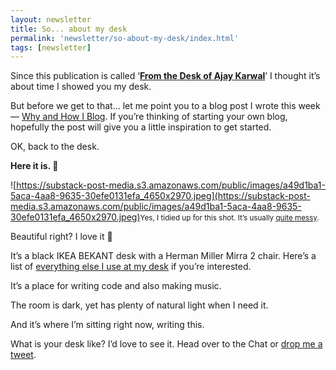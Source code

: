 ```yaml
---
layout: newsletter
title: So... about my desk
permalink: 'newsletter/so-about-my-desk/index.html'
tags: [newsletter]
---
```


Since this publication is called ‘**[From the Desk of Ajay Karwal](https://ajaykarwal.com/newsletter)**’ I thought it’s about time I showed you my desk.

But before we get to that… let me point you to a blog post I wrote this week — [Why and How I Blog](https://ajaykarwal.com/blog/why-and-how-i-blog/). If you’re thinking of starting your own blog, hopefully the post will give you a little inspiration to get started.

OK, back to the desk.

**Here it is. 🎉**



![https://substack-post-media.s3.amazonaws.com/public/images/a49d1ba1-5aca-4aa8-9635-30efe0131efa_4650x2970.jpeg](https://substack-post-media.s3.amazonaws.com/public/images/a49d1ba1-5aca-4aa8-9635-30efe0131efa_4650x2970.jpeg)<small>Yes, I tidied up for this shot. It’s usually [quite messy](https://officesnapshots.com/2012/02/06/inspiration-the-messy-desks-of-einstein-jobs-and-twain/).</small>

Beautiful right? I love it 💟

It’s a black IKEA BEKANT desk with a Herman Miller Mirra 2 chair. Here’s a list of [everything else I use at my desk](https://ajaykarwal.com/uses/) if you’re interested.

It’s a place for writing code and also making music.

The room is dark, yet has plenty of natural light when I need it.

And it’s where I’m sitting right now, writing this.

What is your desk like? I’d love to see it. Head over to the Chat or [drop me a tweet](https://twitter.com/ajaykarwal).